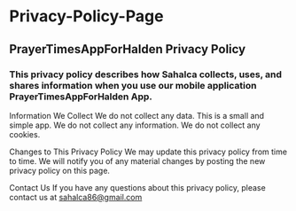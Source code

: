 # Privacy-Policy-Page

## PrayerTimesAppForHalden Privacy Policy
### This privacy policy describes how Sahalca collects, uses, and shares information when you use our mobile application PrayerTimesAppForHalden App.

Information We Collect
We do not collect any data. This is a small and simple app. We do not collect any information. We do not collect any cookies.

Changes to This Privacy Policy
We may update this privacy policy from time to time. We will notify you of any material changes by posting the new privacy policy on this page.

Contact Us
If you have any questions about this privacy policy, please contact us at sahalca86@gmail.com

